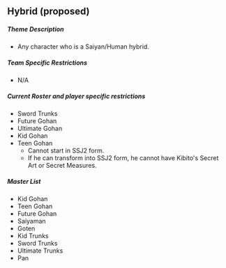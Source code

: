 ## Hybrid (proposed)

##### Theme Description
- Any character who is a Saiyan/Human hybrid. 

##### Team Specific Restrictions
- N/A

##### Current Roster and player specific restrictions

- Sword Trunks
- Future Gohan
- Ultimate Gohan
- Kid Gohan
- Teen Gohan
  - Cannot start in SSJ2 form.
  - If he can transform into SSJ2 form, he cannot have Kibito's Secret Art or Secret Measures.
  
##### Master List
- Kid Gohan
- Teen Gohan
- Future Gohan
- Saiyaman
- Goten
- Kid Trunks
- Sword Trunks
- Ultimate Trunks
- Pan